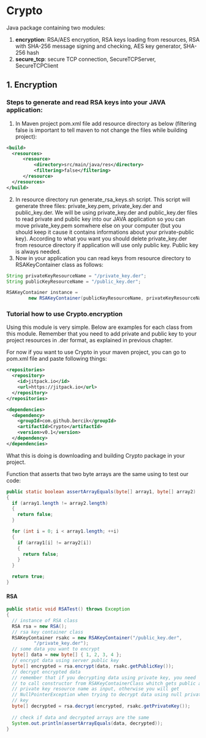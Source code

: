 # Crypto
Java package containing two modules:

1. **encryption**: RSA/AES encryption, RSA keys loading from resources, RSA with SHA-256 message signing and checking, AES key generator, SHA-256 hash
2. **secure_tcp**: secure TCP connection, SecureTCPServer, SecureTCPClient

## 1. Encryption

### Steps to generate and read RSA keys into your JAVA application:

1. In Maven project pom.xml file add resource directory as below (filtering false is important to tell maven to not change the files while building project):
```xml
<build>
  <resources>
      <resource>
          <directory>src/main/java/res</directory>
          <filtering>false</filtering>
      </resource>
  </resources>
</build>
```
2. In resource directory run generate_rsa_keys.sh script. This script will generate three files: private_key.pem, private_key.der and public_key.der. We will be using private_key.der and public_key.der files to read private and public key into our JAVA application so you can move private_key.pem somwhere else on your computer (but you should keep it cause it contains informations about your private-public key). According to what you want you should delete private_key.der from resource directory if application will use only public key. Public key is always needed.
3. Now in your application you can read keys from resource directory to RSAKeyContainer class as follows:
```java
String privateKeyResourceName = "/private_key.der";
String publicKeyResourceName = "/public_key.der";

RSAKeyContainer instance = 
        new RSAKeyContainer(publicKeyResourceName, privateKeyResourceName);
```

### Tutorial how to use Crypto.encryption

Using this module is very simple. Below are examples for each class from this module. Remember that you need to add private and public key to your project resources in .der format, as explained in previous chapter.

For now if you want to use Crypto in your maven project, you can go to pom.xml file and paste following things:
```xml
<repositories>
  <repository>
    <id>jitpack.io</id>
    <url>https://jitpack.io</url>
  </repository>
</repositories>

<dependencies>
  <dependency>
    <groupId>com.github.bercik</groupId>
    <artifactId>Crypto</artifactId>
    <version>v0.1</version>
  </dependency>
</dependencies>
```

What this is doing is downloading and building Crypto package in your project.

Function that asserts that two byte arrays are the same using to test our code:
```java
public static boolean assertArrayEquals(byte[] array1, byte[] array2)
{
  if (array1.length != array2.length)
  {
    return false;
  }

  for (int i = 0; i < array1.length; ++i)
  {
    if (array1[i] != array2[i])
    {
      return false;
    }
  }

  return true;
}
```

#### RSA
```java
public static void RSATest() throws Exception
{
  // instance of RSA class
  RSA rsa = new RSA();
  // rsa key container class
  RSAKeyContainer rsakc = new RSAKeyContainer("/public_key.der", 
          "/private_key.der");
  // some data you want to encrypt
  byte[] data = new byte[] { 1, 2, 3, 4 };
  // encrypt data using server public key
  byte[] encrypted = rsa.encrypt(data, rsakc.getPublicKey());
  // decrypt encrypted data
  // remember that if you decrypting data using private key, you need
  // to call constructor from RSAKeyContainerClass whitch gets public and
  // private key resource name as input, otherwise you will get 
  // NullPointerException when trying to decrypt data using null private
  // key
  byte[] decrypted = rsa.decrypt(encrypted, rsakc.getPrivateKey());
  
  // check if data and decrypted arrays are the same
  System.out.println(assertArrayEquals(data, decrypted));
}
```
